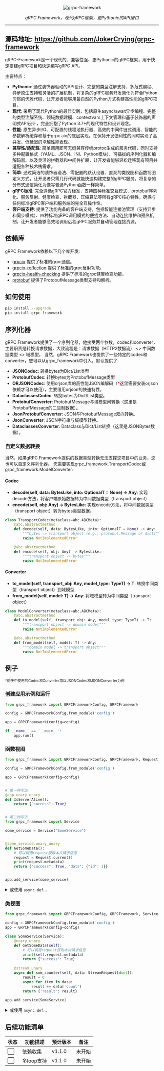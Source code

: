 <p align="center">
  <img src="./logo.png" alt="grpc-framework">
</p>
<p align="center">
    <em>gRPC Framework，现代gRPC框架，更Pythonic的API接口</em>
</p>

---
**源码地址**: <a href="https://github.com/JokerCrying/grpc-framework" target="_blank">https://github.com/JokerCrying/grpc-framework</a>
---

gRPC-Framework是一个现代的、兼容性强、更Pythonic的gRPC框架，用于快速搭建gRPC项目和快速编写gRPC API。

主要特点：
* **Pythonic**: 通过装饰器驱动的API设计、完整的类型注解支持、多范式编程、异步原生支持和灵活的扩展机制，将复杂的gRPC服务开发简化为符合Python习惯的优雅代码，让开发者能够用最自然的Python方式构建高性能的gRPC项目。
* **现代**: 采用了现代Python的最佳实践，包括原生async/await异步编程、完整的类型注解系统、领域数据建模、contextvars上下文管理和基于装饰器的声明式API设计，完全拥抱了Python 3.7+的现代特性和设计理念。
* **性能**: 原生异步I/O、可配置的线程池执行器、高效的中间件链式调用、智能的参数解析缓存和基于grpc.aio的底层实现，在保持开发便利性的同时实现了高并发、低延迟的卓越性能表现。
* **兼容性/适配性**: 简单调用即可无缝兼容传统protoc生成的服务代码，同时支持多种配置格式（YAML、JSON、INI、Python模块）、可插拔的序列化器和编解码器、以及灵活的拦截器和中间件扩展，让开发者能够轻松迁移现有项目并适配各种技术栈需求。
* **简单**: 通过简洁的装饰器语法、零配置的默认设置、直观的类视图和函数视图定义方式，让开发者只需几行代码就能快速构建完整的gRPC服务，将复杂的分布式通信简化为像写普通Python函数一样简单。
* **gRPC标准**: 完全遵循gRPC官方标准，支持四种标准交互模式、protobuf序列化、服务反射、健康检查、拦截器、压缩算法等所有gRPC核心特性，确保与任何标准gRPC客户端和服务端的完全互操作性。
* **客户端支持**: 提供了功能完备的客户端支持，包括智能连接池管理（支持异步和同步模式）、四种标准gRPC调用模式的便捷方法、自动连接维护和预热机制，让开发者能够高效地调用远程gRPC服务并自动管理连接资源。

## 依赖库
gRPC Framework依赖以下几个库开发: 

* <a href="https://pypi.org/project/grpcio/" class="external-link" target="_blank">grpcio</a> 提供了标准的grpc通信。
* <a href="https://pypi.org/project/grpcio-reflection/" class="external-link" target="_blank">grpcio-reflection</a> 提供了标准的grpc反射功能。
* <a href="https://pypi.org/project/grpcio-health-checking/" class="external-link" target="_blank">grpcio-health-checking</a> 提供了标准的grpc健康检查功能。
* <a href="https://pypi.org/project/protobuf/" class="external-link" target="_blank">protobuf</a> 提供了ProtobufMessage类型支持和解析。

## 如何使用
```bash
pip install --upgrade
pip install grpc-framework
```

## 序列化器
gRPC Framework提供了一个序列化器，他接受两个参数，codec和converter，主要职责是转换请求数据，大致流程是：请求数据（HTTP2数据流） <> 中间数据类型 <> 域模型。
当然，gRPC Framework也提供了一些特定的codec和converter，您可以从grpc_framework中引入，默认提供了:
* **JSONCodec**: 转换bytes为Dict/List类型
* **ProtobufCodec**: 转换bytes为ProtobufMessage类型
* **ORJSONCodec**: 使用orjson库的高性能JSON编解码（<span style="color: red;">*</span>这里需要安装orjson依赖才可以使用），主要借用orjson的快速特性。
* **DataclassesCodec**: 转换bytes为Dict/List类型。
* **ProtobufConverter**: ProtobufMessage与域模型间转换（这里是ProtobufMessage的二进制数据）。
* **JsonProtobufConverter**: JSON与ProtobufMessage双向转换。
* **JsonConverter**: JSON字符串与域模型转换。
* **DataclassesConverter**: Dataclass与Dict/List转换（这里是JSONBytes数据）。

### 自定义数据转换
当然，如果gRPC Framework提供的数据类型转换无法支撑您项目中的业务，您也可以自定义序列化器。
您需要实现grpc_framework.TransportCodec或grpc_framework.ModelConverter: 

#### Codec
* **decode(self, data: BytesLike, into: OptionalT = None) -> Any**: 实现decode方法，将客户端原始数据转为中间数据类型（transport object）
* **encode(self, obj: Any) -> BytesLike**: 实现encode方法，将中间数据类型（transport object）转为bytes类型数据。
```python
class TransportCodec(metaclass=abc.ABCMeta):
    @abc.abstractmethod
    def decode(self, data: BytesLike, into: OptionalT = None) -> Any:
        """bytes -> transport object (e.g., protobuf.Message or dict)"""
        raise NotImplementedError

    @abc.abstractmethod
    def encode(self, obj: Any) -> BytesLike:
        """transport object -> bytes"""
        raise NotImplementedError
```

#### Converter
* **to_model(self, transport_obj: Any, model_type: TypeT) -> T**: 转换中间类型（transport object）到域模型
* **from_model(self, model: T) -> Any**: 将域模型转为中间类型（transport object）
```python
class ModelConverter(metaclass=abc.ABCMeta):
    @abc.abstractmethod
    def to_model(self, transport_obj: Any, model_type: TypeT) -> T:
        """transport object -> domain model"""
        raise NotImplementedError

    @abc.abstractmethod
    def from_model(self, model: T) -> Any:
        """domain model -> transport object"""
        raise NotImplementedError
```

## 例子
<small><span style="color: red;">*</span>例子中使用的Codec和Converter均以JSONCodec和JSONConverter为例</small>
### 创建应用示例和运行
```python
from grpc_framework import GRPCFrameworkConfig, GRPCFramework

config = GRPCFrameworkConfig.from_module('config')

app = GRPCFramework(config=config)

if __name__ == '__main__':
    app.run()
```

### 函数视图
```python
from grpc_framework import GRPCFrameworkConfig, GRPCFramework, Request

config = GRPCFrameworkConfig.from_module('config')

app = GRPCFramework(config=config)


# 第一种写法
@app.unary_unary
def IsServerAlive():
    return {"success": True}


# 第二种写法
from grpc_framework import Service

some_service = Service("SomeService")


@some_service.unary_unary
def GetSomeData():
    # 可以调用request获取本次请求信息
    request = Request.current()
    print(request.metadata)
    return {"success": True, "data": {"id": 1}}


app.add_service(some_service)
```

<details markdown="1">
<summary>或使用 <code>async def</code>...</summary>

```python
from grpc_framework import GRPCFrameworkConfig, GRPCFramework, Request

config = GRPCFrameworkConfig.from_module('config')
app = GRPCFramework(config=config)


# 第一种写法
@app.unary_unary
async def IsServerAlive():
    return {"success": True}


# 第二种写法
from grpc_framework import Service

some_service = Service("SomeService")


@some_service.unary_unary
async def GetSomeData():
    # 可以调用request获取本次请求信息
    request = Request.current()
    print(request.metadata)
    return {"success": True, "data": {"id": 1}}

app.add_service(some_service)
```

</details>


### 类视图
```python
from grpc_framework import GRPCFrameworkConfig, GRPCFramework, Service, unary_unary, stream_unary, StreamRequest

config = GRPCFrameworkConfig.from_module('config')
app = GRPCFramework(config=config)

class SomeService(Service):
    @unary_unary
    def GetSomeData(self):
        # 可以调用request获取本次请求信息
        print(self.request.metadata)
        return {"success": True}
    
    @stream_unary
    async def sum_counter(self, data: StreamRequest[dict]):
        result = 0
        async for item in data:
            result += data['count']
        return {'result': result}
    
app.add_service(SomeService)
```

<details markdown="1">
<summary>或使用 <code>async def</code>...</summary>

```python
from grpc_framework import GRPCFrameworkConfig, GRPCFramework, Service, unary_unary, stream_unary, StreamRequest

config = GRPCFrameworkConfig.from_module('config')
app = GRPCFramework(config=config)


class SomeService(Service):
    @unary_unary
    async def GetSomeData(self):
        # 可以调用request获取本次请求信息
        print(self.request.metadata)
        return {"success": True}

    @stream_unary
    async def sum_counter(self, data: StreamRequest[dict]):
        result = 0
        async for item in data:
            result += data['count']
        return {'result': result}


app.add_service(SomeService)
```

</details>


## 后续功能清单
| 状态 | 功能描述 | 预计版本   | 备注  |
|-----|--|--------|-----|
| ⬜ | 依赖收集 | v1.1.0 | 未开始 |
| ⬜ | 多loop支持 | v1.1.0 | 未开始 |
